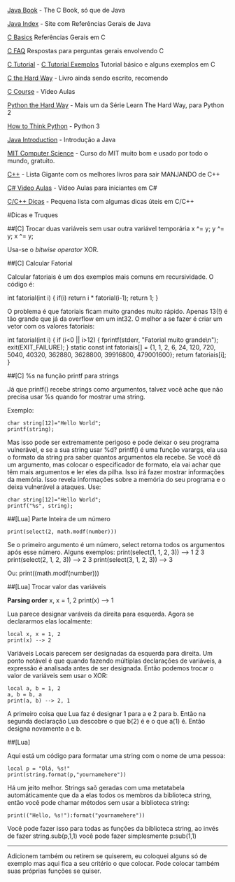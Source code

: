 [Java Book](http://java2s.com/Book/Java/CatalogJava.htm) - The C Book, só que de Java

[Java Index](http://www.roseindia.net/java/master-java/index.shtml) - Site com Referências Gerais de Java

[C Basics](http://einstein.drexel.edu/courses/Comp_Phys/General/C_basics/) Referências Gerais em C

[C FAQ](http://c-faq.com/questions.html) Respostas para perguntas gerais envolvendo C

[C Tutorial](http://www.programiz.com/c-programming) - [C Tutorial Exemplos](http://www.programiz.com/c-programming/examples/) Tutorial básico e alguns exemplos em C

[C the Hard Way](http://c.learncodethehardway.org/book/) - Livro ainda sendo escrito, recomendo

[C Course](http://www.computerscienceforeveryone.com/Course_1/Unit_1/Lesson_1/) - Vídeo Aulas

[Python the Hard Way](http://learnpythonthehardway.org/book/) - Mais um da Série Learn The Hard Way, para Python 2

[How to Think Python](http://www.openbookproject.net/thinkcs/python/english3e/) - Python 3

[Java Introduction](http://chortle.ccsu.edu/java5/index.html) - Introdução a Java

[MIT Computer Science](http://ocw.mit.edu/courses/electrical-engineering-and-computer-science/6-00sc-introduction-to-computer-science-and-programming-spring-2011/) - Curso do MIT muito bom e usado por todo o mundo, gratuito.

[C++](http://stackoverflow.com/questions/388242/the-definitive-c-book-guide-and-list) - Lista Gigante com os melhores livros para sair MANJANDO de C++

[C# Video Aulas](http://channel9.msdn.com/Series/C-Sharp-Fundamentals-Development-for-Absolute-Beginners) - Vídeo Aulas para iniciantes em C#

[C/C++ Dicas](http://www.cprogramming.com/tips/) - Pequena lista com algumas dicas úteis em C/C++



#Dicas e Truques

##[C] Trocar duas variáveis sem usar outra variável temporária
  x ^= y;
  y ^= y;
  x ^= y;

Usa-se o *bitwise operator* XOR.


##[C] Calcular Fatorial

Calcular fatoriais é um dos exemplos mais comuns em recursividade. O código é: 

int fatorial(int i) {
     if(i)
          return i * fatorial(i-1);
     return 1;
}

O problema é que fatoriais ficam muito grandes muito rápido. Apenas 13(!) é tão grande que já da overflow em um int32. O melhor a se fazer é criar um vetor com os valores fatoriais:

int fatorial(int i) {
     if (i<0 || i>12) {
          fprintf(stderr, "Fatorial muito grande\n");
          exit(EXIT_FAILURE); 
     }
     static const int fatoriais[] = {1, 1, 2, 6, 24, 120, 720, 5040, 40320, 362880, 3628800, 39916800, 479001600};
     return fatoriais[i];
}


##[C] %s na função printf para strings

Já que printf() recebe strings como argumentos, talvez você ache que não precisa usar %s quando for mostrar uma string.

Exemplo:

	char string[12]="Hello World";
	printf(string);


Mas isso pode ser extremamente perigoso e pode deixar o seu programa vulnerável, e se a sua string usar %d? printf() é uma função varargs, ela usa o formato da string pra saber quantos argumentos ela recebe. Se você dá um argumento, mas colocar o especificador de formato, ela vai achar que têm mais argumentos e ler eles da pilha. Isso irá fazer mostrar informações da memória. Isso revela informações sobre a memória do seu programa e o deixa vulnerável a ataques. Use: 

	char string[12]="Hello World";
	printf("%s", string);

##[Lua] Parte Inteira de um número

	print(select(2, math.modf(number)))

Se o primeiro argumento é um número, select retorna todos os argumentos após esse número. Alguns exemplos:
	print(select(1, 1, 2, 3)) --> 1 2 3
	print(select(2, 1, 2, 3)) --> 2 3
	print(select(3, 1, 2, 3)) --> 3

Ou:
	print((math.modf(number)))


##[Lua] Trocar valor das variáveis

**Parsing order**
x, x = 1, 2
print(x) --> 1

Lua parece designar varáveis da direita para esquerda. Agora se declararmos elas localmente: 

	local x, x = 1, 2
	print(x) --> 2

Variáveis Locais parecem ser designadas da esquerda para direita. Um ponto notável é que quando fazendo múltiplas declarações de variáveis, a expressão é analisada antes de ser designada. Então podemos trocar o valor de variáveis sem usar o XOR: 

	local a, b = 1, 2
	a, b = b, a
	print(a, b) --> 2, 1

A primeiro coisa que Lua faz é designar 1 para a e 2 para b. Então na segunda declaração Lua descobre o que b(2) é e o que a(1) é. Então designa novamente a e b.

##[Lua]

Aqui está um código para formatar uma string com o nome de uma pessoa:

	local p = "Olá, %s!"
	print(string.format(p,"yournamehere"))

Há um jeito melhor. Strings saõ geradas com uma metatabela automáticamente que da a elas todos os membros da biblioteca string, então você pode chamar métodos sem usar a biblioteca string:

	print(("Hello, %s!"):format("yournamehere"))

Você pode fazer isso para todas as funções da biblioteca string, ao invés de fazer string.sub(p,1,1) você pode fazer simplesmente p:sub(1,1)



---------------------------------------------------------------

Adicionem também ou retirem se quiserem, eu coloquei alguns só de exemplo mas aqui fica a seu critério o que colocar. Pode colocar também suas próprias funções se quiser.
